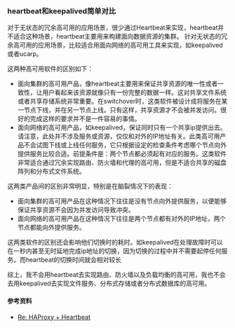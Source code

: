 ### heartbeat和keepalived简单对比

对于无状态的冗余高可用的应用场景，很少通过Heartbeat来实现，heartbeat并不适合这种场景，heartbeat主要用来构建面向数据资源的集群。
针对无状态的冗余高可用的应用场景，比较适合用面向网络的高可用工具来实现，如keepalived或者ucarp。


这两种高可用软件的区别如下：
* 面向集群的高可用产品，像heartbeat主要用来保证共享资源的唯一性或者一致性，让用户看起来该资源就像只有一份完整的数据一样。这对共享文件系统或者共享存储系统非常重要。在switchover时，这类软件被设计成将服务在某一节点下线，并在另一节点上线。只有这样，共享资源才不会被并发访问。很好的完成这样的要求并不是一件容易的事情。
* 面向网络的高可用产品，如keepalived，保证同时只有一个共享ip提供出去。请注意，此处并不涉及服务或资源，仅仅和对外的IP地址有关。此类高可用产品不会试图下线或上线任何服务，它只根据设定的检查条件考虑哪个节点向外提供服务比较合适。前提条件是：两个节点都必须起有对应的服务。这类软件非常适合通过冗余实现路由、防火墙和代理的高可用，但是不适合共享的磁盘阵列和分布式文件系统。


这两类产品间的区别非常明显，特别是在脑裂情况下的表现：
* 面向集群的高可用产品在这种情况下往往是没有节点向外提供服务，以便能够保证共享资源不会因为并发访问导致冲突。
* 面向网络的高可用产品在这种情况下往往是两个节点都有对外的IP地址，两个节点都能向外提供服务。


这两类软件的区别还会影响他们切换时的耗时。如keepalived在处理故障时可以在一秒内甚至无时延地完成ip地址的切换，因为切换的过程中并不需要起停任何服务。而heartbeat的切换时间就会相对较长


综上，我不会用heartbeat去实现路由、防火墙以及负载均衡的高可用，我也不会去用keepalived去实现文件服务、分布式存储或者分布式数据库的高可用。


        
####   参考资料
* [Re: HAProxy + Heartbeat](http://www.formilux.org/archives/haproxy/1003/3259.html)

